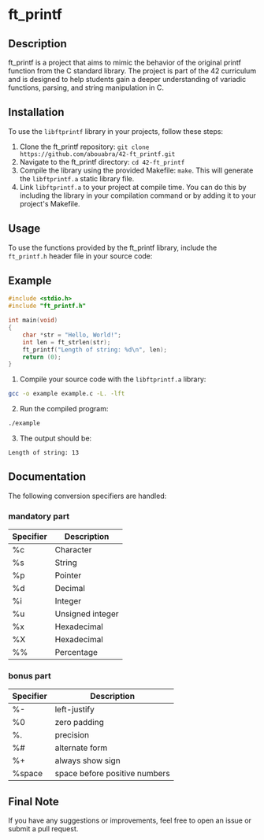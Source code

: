 # ft_printf

## Description

ft_printf is a project that aims to mimic the behavior of the original printf function from the C standard library. The project is part of the 42 curriculum and is designed to help students gain a deeper understanding of variadic functions, parsing, and string manipulation in C.

## Installation
To use the `libftprintf` library in your projects, follow these steps:

1. Clone the ft_printf repository: `git clone https://github.com/abouabra/42-ft_printf.git`
2. Navigate to the ft_printf directory: `cd 42-ft_printf`
3. Compile the library using the provided Makefile: `make`.
This will generate the `libftprintf.a` static library file.
4. Link `libftprintf.a` to your project at compile time. You can do this by including the library in your compilation command or by adding it to your project's Makefile.

## Usage
To use the functions provided by the ft_printf library, include the `ft_printf.h` header file in your source code:

## Example
```c
#include <stdio.h>
#include "ft_printf.h"

int main(void)
{
    char *str = "Hello, World!";
    int len = ft_strlen(str);
    ft_printf("Length of string: %d\n", len);
    return (0);
}
```

1. Compile your source code with the `libftprintf.a` library:
```sh
gcc -o example example.c -L. -lft
```

2. Run the compiled program:
```sh
./example
```

3. The output should be:
```
Length of string: 13
```

## Documentation
The following conversion specifiers are handled:

### mandatory part
| Specifier | Description |
| --------- | ----------- |
| %c | Character |
| %s | String |
| %p | Pointer |
| %d | Decimal |
| %i | Integer |
| %u | Unsigned integer |
| %x | Hexadecimal |
| %X | Hexadecimal |
| %% | Percentage |

### bonus part
| Specifier | Description |
| --------- | ----------- |
| %- | left-justify |
| %0 | zero padding |
| %. | precision |
| %# | alternate form |
| %+ | always show sign |
| %space | space before positive numbers |

## Final Note
If you have any suggestions or improvements, feel free to open an issue or submit a pull request.
